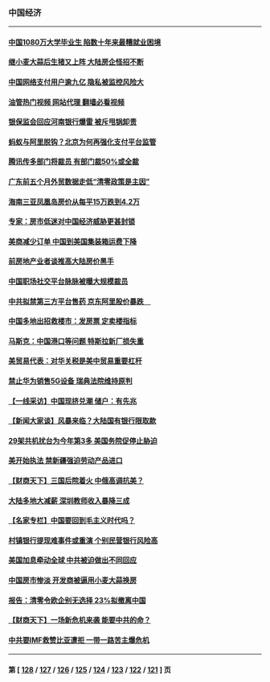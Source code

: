 ### 中国经济
---
#### [中国1080万大学毕业生 陷数十年来最糟就业困境](../../pages/ncid283/n13765911.md?06240845) 
#### [继小麦大蒜后生猪又上阵 大陆房企怪招不断](../../pages/ncid283/n13766037.md?06240845) 
#### [中国网络支付用户逾九亿 隐私被监控风险大](../../pages/ncid283/n13766166.md?06240845) 
#### [油管热门视频 网站代理 翻墙必看视频](http://209.222.30.114:81/youtube.html?06240845)
#### [银保监会回应河南银行爆雷 被斥甩锅卸责](../../pages/ncid283/n13765974.md?06240845) 
#### [蚂蚁与阿里脱钩？北京为何再强化支付平台监管](../../pages/ncid283/n13765997.md?06240845) 
#### [腾讯传多部门将裁员 有部门裁50%或全裁](../../pages/ncid283/n13766047.md?06240845) 
#### [广东前五个月外贸数据走低“清零政策是主因”](../../pages/ncid283/n13765833.md?06240845) 
#### [海南三亚凤凰岛房价从每平15万跌到4.2万](../../pages/ncid283/n13765703.md?06240845) 
#### [专家：房市低迷对中国经济威胁更甚封锁](../../pages/ncid283/n13765712.md?06240845) 
#### [美商减少订单 中国到美国集装箱运费下降](../../pages/ncid283/n13765508.md?06240845) 
#### [前房地产业者谈推高大陆房价黑手](../../pages/ncid283/n13765393.md?06240845) 
#### [中国职场社交平台脉脉被曝大规模裁员](../../pages/ncid283/n13765400.md?06240845) 
#### [中共拟禁第三方平台售药 京东阿里股价暴跌　](../../pages/ncid283/n13765301.md?06240845) 
#### [中国多地出招救楼市：发房票 定卖楼指标](../../pages/ncid283/n13765324.md?06240845) 
#### [马斯克：中国港口等问题 特斯拉新厂损失重](../../pages/ncid283/n13765364.md?06240845) 
#### [美贸易代表：对华关税是美中贸易重要杠杆](../../pages/ncid283/n13765279.md?06240845) 
#### [禁止华为销售5G设备 瑞典法院维持原判](../../pages/ncid283/n13765172.md?06240845) 
#### [【一线采访】中国现挤兑潮 储户：有先兆](../../pages/ncid283/n13764350.md?06240845) 
#### [【新闻大家谈】风暴来临？大陆国有银行限取款](../../pages/ncid283/n13765184.md?06240845) 
#### [29架共机扰台为今年第3多 美国务院促停止胁迫](../../pages/ncid283/n13764254.md?06240845) 
#### [美开始执法 禁新疆强迫劳动产品进口](../../pages/ncid283/n13764649.md?06240845) 
#### [【财商天下】三国后院着火 中俄高调抗美？](../../pages/ncid283/n13764528.md?06240845) 
#### [大陆多地大减薪 深圳教师收入暴降三成](../../pages/ncid283/n13764338.md?06240845) 
#### [【名家专栏】中国要回到毛主义时代吗？](../../pages/ncid283/n13764319.md?06240845) 
#### [村镇银行提现难事件或重演 个别民营银行风险高](../../pages/ncid283/n13764495.md?06240845) 
#### [美国加息牵动全球 中共被迫做出不同回应](../../pages/ncid283/n13764465.md?06240845) 
#### [中国房市惨淡 开发商被逼用小麦大蒜换房](../../pages/ncid283/n13764286.md?06240845) 
#### [报告：清零令欧企别无选择 23%拟撤离中国](../../pages/ncid283/n13763687.md?06240845) 
#### [【财商天下】一场新危机来袭 能要中共的命？](../../pages/ncid283/n13763617.md?06240845) 
#### [中共要IMF救赞比亚遭拒 一带一路苦主爆危机](../../pages/ncid283/n13763407.md?06240845) 

---
#### 第 [ [128](./128.md?06240845) / [127](./127.md?06240845) / [126](./126.md?06240845) / [125](./125.md?06240845) / [124](./124.md?06240845) / [123](./123.md?06240845) / [122](./122.md?06240845) / [121](./121.md?06240845) ] 页
